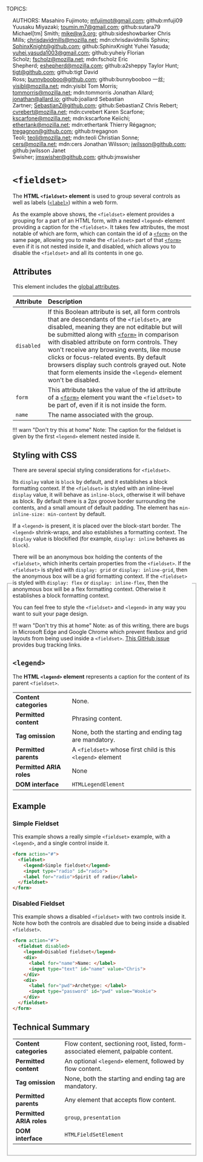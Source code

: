 TOPICS: <fieldset>
        <legend>
AUTHORS: Masahiro Fujimoto; mfujimot@gmail.com; github:mfuji09
         Yuusaku Miyazaki; toumin.m7@gmail.com; github:sutara79
         Michael[tm] Smith; mike@w3.org; github:sideshowbarker
         Chris Mills; chrisdavidmills@mozilla.net; mdn:chrisdavidmills
         Sphinx; SphinxKnight@github.com; github:SphinxKnight
         Yuhei Yasuda; yuhei.yasuda1003@gmail.com; github:yuheiy
         Florian Scholz; fscholz@mozilla.net; mdn:fscholz
         Eric Shepherd; eshepherd@mozilla.com; github:a2sheppy
         Taylor Hunt; tigt@github.com; github:tigt
         David Ross; bunnybooboo@github.com; github:bunnybooboo
         一丝; yisibl@mozilla.net; mdn:yisibl
         Tom Morris; tommorris@mozilla.net; mdn:tommorris
         Jonathan Allard; jonathan@allard.io; github:joallard
         Sebastian Zartner; SebastianZ@github.com; github:SebastianZ
         Chris Rebert; cvrebert@mozilla.net; mdn:cvrebert
         Karen Scarfone; kscarfone@mozilla.net; mdn:kscarfone
         Keiichi; ethertank@mozilla.net; mdn:ethertank
         Thierry Régagnon; tregagnon@github.com; github:tregagnon
         Teoli; teoli@mozilla.net; mdn:teoli
         Christian Sonne; cers@mozilla.net; mdn:cers
         Jonathan Wilsson; jwilsson@github.com; github:jwilsson
         Janet Swisher; jmswisher@github.com; github:jmswisher

# `<fieldset>`

The **HTML `<fieldset>` element** is used to group several controls as well as
labels ([`<label>`](/en/webfrontend/<label>)) within a web form.

As the example above shows, the `<fieldset>` element provides a grouping for a part of an HTML form,
with a nested `<legend>` element providing a caption for the `<fieldset>`. It takes few
attributes, the most notable of which are form, which can contain the id of a [`<form>`](/en/webfrontend/<form>)
on the same page, allowing you to make the `<fieldset>` part of that [`<form>`](/en/webfrontend/<form>)
even if it is not nested inside it, and disabled, which allows you to disable the
`<fieldset>` and all its contents in one go.

## Attributes

This element includes the [global attributes](https://wiki.developer.mozilla.org/en-US/docs/HTML/Global_attributes).

| Attribute | Description |
| :-- | :-- |
| `disabled` | If this Boolean attribute is set, all form controls that are descendants of the `<fieldset>`, are disabled, meaning they are not editable but will be submitted along with [`<form>`](/en/webfrontend/<form>) in comparison with disabled attribute on form controls. They won't receive any browsing events, like mouse clicks or focus-related events. By default browsers display such controls grayed out. Note that form elements inside the `<legend>` element won't be disabled.
| `form` | This attribute takes the value of the id attribute of a [`<form>`](/en/webfrontend/<form>) element you want the `<fieldset>` to be part of, even if it is not inside the form.
| `name` | The name associated with the group. |

!!! warn "Don't try this at home"
    Note: The caption for the fieldset is given by the first `<legend>` element nested inside it.

## Styling with CSS

There are several special styling considerations for `<fieldset>`.

Its `display` value is `block` by default, and it establishes a block formatting context.
If the `<fieldset>` is styled with an inline-level `display` value, it will behave as `inline-block`,
otherwise it will behave as block. By default there is a 2px groove border surrounding the contents,
and a small amount of default padding. The element has `min-inline-size: min-content` by default.

If a `<legend>` is present, it is placed over the block-start border. The `<legend>`
shrink-wraps, and also establishes a formatting context. The `display` value is blockified
(for example, `display: inline` behaves as `block`).

There will be an anonymous box holding the contents of the `<fieldset>`, which inherits certain
properties from the `<fieldset>`. If the `<fieldset>` is styled with `display: grid` or `display: inline-grid`,
then the anonymous box will be a grid formatting context. If the `<fieldset>` is styled with
`display: flex` or `display: inline-flex`, then the anonymous box will be a flex formatting context.
Otherwise it establishes a block formatting context.

You can feel free to style the `<fieldset>` and `<legend>`
in any way you want to suit your page design.

!!! warn "Don't try this at home"
    Note: as of this writing, there are bugs in Microsoft Edge and Google Chrome which prevent
    flexbox and grid layouts from being used inside a `<fieldset>`.
    [This GitHub issue](https://github.com/w3c/csswg-drafts/issues/321) provides bug tracking links.

## `<legend>`

The **HTML `<legend>` element** represents a caption for the content of its parent `<fieldset>`.

|  |  |
| :-- | :-- |
| **Content categories** | None. |
| **Permitted content** | Phrasing content. |
| **Tag omission** | None, both the starting and ending tag are mandatory. |
| **Permitted parents** | A `<fieldset>` whose first child is this `<legend>` element |
| **Permitted ARIA roles** | None |
| **DOM interface** | `HTMLLegendElement` |

## Example

### Simple Fieldset

This example shows a really simple `<fieldset>` example, with a `<legend>`,
and a single control inside it.

```html
<form action="#">
  <fieldset>
    <legend>Simple fieldset</legend>
    <input type="radio" id="radio">
    <label for="radio">Spirit of radio</label>
  </fieldset>
</form>
```

### Disabled Fieldset

This example shows a disabled `<fieldset>` with two controls inside it. Note how both the controls
are disabled due to being inside a disabled `<fieldset>`.

```html
<form action="#">
  <fieldset disabled>
    <legend>Disabled fieldset</legend>
    <div>
      <label for="name">Name: </label>
      <input type="text" id="name" value="Chris">
    </div>
    <div>
      <label for="pwd">Archetype: </label>
      <input type="password" id="pwd" value="Wookie">
    </div>
  </fieldset>
</form>
```

## Technical Summary

|  |  |
| :-- | :-- |
| **Content categories** | Flow content, sectioning root, listed, form-associated element, palpable content.|
| **Permitted content** | An optional `<legend>` element, followed by flow content. |
| **Tag omission** | None, both the starting and ending tag are mandatory. |
| **Permitted parents** | Any element that accepts flow content. |
| **Permitted ARIA roles** | `group`, `presentation` |
| **DOM interface** | `HTMLFieldSetElement` |
